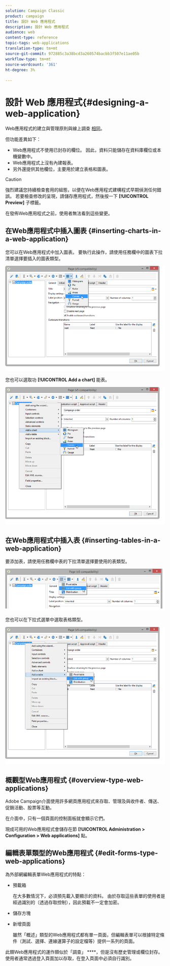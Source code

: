 ```yaml
---
solution: Campaign Classic
product: campaign
title: 設計 Web 應用程式
description: 設計 Web 應用程式
audience: web
content-type: reference
topic-tags: web-applications
translation-type: tm+mt
source-git-commit: 972885c3a38bcd3a260574bacbb3f507e11ae05b
workflow-type: tm+mt
source-wordcount: '361'
ht-degree: 3%

---
```



# 設計 Web 應用程式{#designing-a-web-application}

Web應用程式的建立與管理原則與線上調查 [相同](../../web/using/about-surveys.md)。

但功能差異如下：

* Web應用程式不使用已封存的欄位。 因此，資料只能儲存在資料庫欄位或本機變數中。
* Web應用程式上沒有內建報表。
* 另外還提供其他欄位，主要用於建立表格和圖表。

>[!CAUTION]
>
>強烈建議您持續檢查套用的組態，以便在Web應用程式建構程式早期偵測任何錯誤。 若要檢查修改的呈現，請儲存應用程式，然後按一下 **[!UICONTROL Preview]** 子標籤。
>
>在發佈Web應用程式之前，使用者無法看到這些變更。

## 在Web應用程式中插入圖表 {#inserting-charts-in-a-web-application}

您可以在Web應用程式中加入圖表。 要執行此操作，請使用任務欄中的圖表下拉清單選擇要插入的圖表類型。

![](assets/s_ncs_admin_webapps_bar_graph.png)

您也可以選取功 **[!UICONTROL Add a chart]** 能表。

![](assets/s_ncs_admin_webapps_graph.png)

## 在Web應用程式中插入表 {#inserting-tables-in-a-web-application}

要添加表，請使用任務欄中表的下拉清單選擇要使用的表類型。

![](assets/s_ncs_admin_webapps_bar_table.png)

您也可以在下拉式選單中選取表格類型。

![](assets/s_ncs_admin_webapps_table.png)

## 概觀型Web應用程式 {#overview-type-web-applications}

Adobe Campaign介面使用許多網頁應用程式來存取、管理及與收件者、傳送、促銷活動、股票等互動。

在介面中，只有一個頁面的控制面板就會顯示它們。

現成可用的Web應用程式會儲存在節 **[!UICONTROL Administration > Configuration > Web applications]** 點。

## 編輯表單類型的Web應用程式 {#edit-forms-type-web-applications}

為外部網編輯表單Web應用程式的特點：

* 預載箱

   在大多數情況下，必須預先載入要顯示的資料。 由於存取這些表單的使用者是經過識別的（透過存取控制），因此預載不一定會加密。

* 儲存方塊
* 新增頁面

   雖然「概述」類型的Web應用程式都有單一頁面，但編輯表單可以根據特定條件（測試、選擇、連線運算子的設定檔等）提供一系列的頁面。

此類Web應用程式的運作類似於「調查」 ****，但是沒有歷史管理或欄位封存。 使用者通常透過登入頁面加以存取，在登入頁面中必須自行識別。

